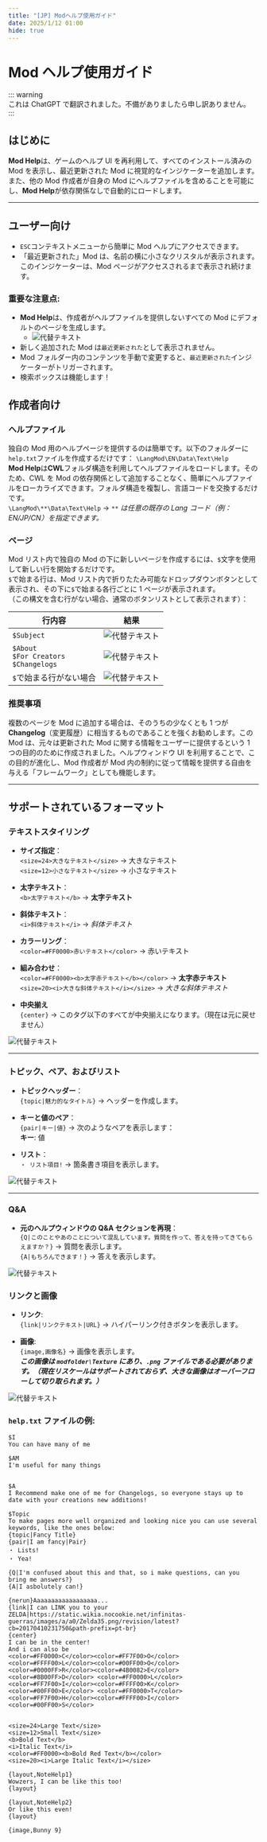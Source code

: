 ```yaml
---
title: "[JP] Modヘルプ使用ガイド"
date: 2025/1/12 01:00
hide: true
---
```


# Mod ヘルプ使用ガイド

::: warning  
これは ChatGPT で翻訳されました。不備がありましたら申し訳ありません。  
:::

## はじめに

**Mod Help**は、ゲームのヘルプ UI を再利用して、すべてのインストール済みの Mod を表示し、最近更新された Mod に視覚的なインジケーターを追加します。また、他の Mod 作成者が自身の Mod にヘルプファイルを含めることを可能にし、**Mod Help**が依存関係なしで自動的にロードします。

---

## ユーザー向け

-   `ESC`コンテキストメニューから簡単に Mod ヘルプにアクセスできます。
-   「最近更新された」Mod は、名前の横に小さなクリスタルが表示されます。このインジケーターは、Mod ページがアクセスされるまで表示され続けます。

### 重要な注意点:

-   **Mod Help**は、作成者がヘルプファイルを提供しないすべての Mod にデフォルトのページを生成します。
    -   ![代替テキスト](assets/image-3.png)
-   新しく追加された Mod は`最近更新された`として表示されません。
-   Mod フォルダー内のコンテンツを手動で変更すると、`最近更新された`インジケーターがトリガーされます。
-   検索ボックスは機能します！

## 作成者向け

### **ヘルプファイル**

独自の Mod 用のヘルプページを提供するのは簡単です。以下のフォルダーに`help.txt`ファイルを作成するだけです：
`\LangMod\EN\Data\Text\Help`  
**Mod Help**は**CWL**フォルダ構造を利用してヘルプファイルをロードします。そのため、CWL を Mod の依存関係として追加することなく、簡単にヘルプファイルをローカライズできます。フォルダ構造を複製し、言語コードを交換するだけです。  
`\LangMod\**\Data\Text\Help` → _`**` は任意の既存の Lang コード（例：EN/JP/CN）を指定できます。_

### ページ

Mod リスト内で独自の Mod の下に新しいページを作成するには、`$`文字を使用して新しい行を開始するだけです。  
`$`で始まる行は、Mod リスト内で折りたたみ可能なドロップダウンボタンとして表示され、その下に`$`で始まる各行ごとに 1 ページが表示されます。  
（この構文を含む行がない場合、通常のボタンリストとして表示されます）：

| 行内容                                       | 結果                                |
| -------------------------------------------- | ----------------------------------- |
| `$Subject`                                   | ![代替テキスト](assets/image.png)   |
| `$About`<br>`$For Creators`<br>`$Changelogs` | ![代替テキスト](assets/image-2.png) |
| `$`で始まる行がない場合                      | ![代替テキスト](assets/image-1.png) |

### 推奨事項

複数のページを Mod に追加する場合は、そのうちの少なくとも 1 つが**Changelog**（変更履歴）に相当するものであることを強くお勧めします。この Mod は、元々は更新された Mod に関する情報をユーザーに提供するという 1 つの目的のために作成されました。ヘルプウィンドウ UI を利用することで、この目的が進化し、Mod 作成者が Mod 内の制約に従って情報を提供する自由を与える「フレームワーク」としても機能します。

---

## サポートされているフォーマット

### **テキストスタイリング**

-   **サイズ指定**：\
    `<size=24>大きなテキスト</size>` → <span class="text-lg">大きなテキスト</span>  
    `<size=12>小さなテキスト</size>` → <span class="text-sm">小さなテキスト</span>

-   **太字テキスト**：\
    `<b>太字テキスト</b>` → <b>太字テキスト</b>

-   **斜体テキスト**：\
    `<i>斜体テキスト</i>` → <i>斜体テキスト</i>

-   **カラーリング**：\
    `<color=#FF0000>赤いテキスト</color>` → <span class="text-red-500">赤いテキスト</span>

-   **組み合わせ**：\
    `<color=#FF0000><b>太字赤テキスト</b></color>` → <b class="text-red-500">太字赤テキスト</b>    
    `<size=20><i>大きな斜体テキスト</i></size>` → <i class="text-lg">大きな斜体テキスト</i>  

-   **中央揃え**  
    `{center}` → このタグ以下のすべてが中央揃えになります。（現在は元に戻せません）

![代替テキスト](assets/image-5.png)

---

### **トピック、ペア、およびリスト**

-   **トピックヘッダー**：\
    `{topic|魅力的なタイトル}` → ヘッダーを作成します。

-   **キーと値のペア**：\
    `{pair|キー|値}` → 次のようなペアを表示します：\
    **キー**: 値

-   **リスト**：\
    `・ リスト項目!` → 箇条書き項目を表示します。

![代替テキスト](assets/image-6.png)

---

### **Q&A**

-   **元のヘルプウィンドウの Q&A セクションを再現**：\
    `{Q|このことやあのことについて混乱しています。質問を作って、答えを持ってきてもらえますか？}` → 質問を表示します。  
    `{A|もちろんできます！}` → 答えを表示します。

![代替テキスト](assets/image-4.png)

### **リンクと画像**

-   **リンク**:  
    `{link|リンクテキスト|URL}` → ハイパーリンク付きボタンを表示します。

-   **画像**:  
    `{image,画像名}` → 画像を表示します。  
    _**この画像は `modfolder\Texture` にあり、`.png` ファイルである必要があります。（現在リスケールはサポートされておらず、大きな画像はオーバーフローして切り取られます。）**_

![代替テキスト](assets/image-7.png)

### **`help.txt` ファイルの例**:

```
$I
You can have many of me

$AM
I'm useful for many things


$A
I Recommend make one of me for Changelogs, so everyone stays up to date with your creations new additions!

$Topic
To make pages more well organized and looking nice you can use several keywords, like the ones below:
{topic|Fancy Title}
{pair|I am fancy|Pair}
・ Lists!
・ Yea!

{Q|I'm confused about this and that, so i make questions, can you bring me answers?}
{A|I asbolutely can!}

{nerun}Aaaaaaaaaaaaaaaaaa...
{link|I can LINK you to your ZELDA|https://static.wikia.nocookie.net/infinitas-guerras/images/a/a0/Zelda35.png/revision/latest?cb=20170410231750&path-prefix=pt-br}
{center}
I can be in the center!
And i can also be
<color=#FF0000>C</color><color=#FF7F00>O</color><color=#FFFF00>L</color><color=#00FF00>O</color><color=#0000FF>R</color><color=#4B0082>E</color><color=#8B00FF>D</color> <color=#FF0000>L</color><color=#FF7F00>I</color><color=#FFFF00>K</color><color=#00FF00>E</color> <color=#FF0000>T</color><color=#FF7F00>H</color><color=#FFFF00>I</color><color=#00FF00>S</color>


<size=24>Large Text</size>
<size=12>Small Text</size>
<b>Bold Text</b>
<i>Italic Text</i>
<color=#FF0000><b>Bold Red Text</b></color>
<size=20><i>Large Italic Text</i></size>

{layout,NoteHelp1}
Wowzers, I can be like this too!
{layout}

{layout,NoteHelp2}
Or like this even!
{layout}

{image,Bunny 9}
```
